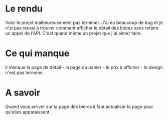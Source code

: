 # Le rendu

Voici le projet malheureusement pas terminer. J'ai eu beaucoup de bug et je n'ai pas réussi à trouver comment afficher le détail des bières sans refaire un appel de l'API. C'est quand même un projet que j'ai aimer faire.

# Ce qui manque

Il manque la page de détail - la page du panier - le prix à afficher - le design n'est pas termnier.

# A savoir

Quand vous arriver sur la page des bières il faut actualiser la page pour qu'elles apparaissent.
